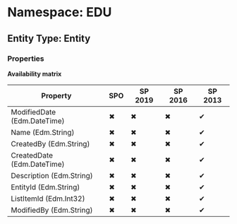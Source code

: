 # Namespace: EDU
## Entity Type: Entity

### Properties

**Availability matrix**

Property | SPO | SP 2019 | SP 2016 | SP 2013
----------|-----|---------|---------|--------
ModifiedDate (Edm.DateTime) | ✖ | ✖ | ✖ | ✔
Name (Edm.String) | ✖ | ✖ | ✖ | ✔
CreatedBy (Edm.String) | ✖ | ✖ | ✖ | ✔
CreatedDate (Edm.DateTime) | ✖ | ✖ | ✖ | ✔
Description (Edm.String) | ✖ | ✖ | ✖ | ✔
EntityId (Edm.String) | ✖ | ✖ | ✖ | ✔
ListItemId (Edm.Int32) | ✖ | ✖ | ✖ | ✔
ModifiedBy (Edm.String) | ✖ | ✖ | ✖ | ✔

